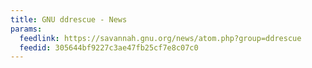 ```yaml
---
title: GNU ddrescue - News
params:
  feedlink: https://savannah.gnu.org/news/atom.php?group=ddrescue
  feedid: 305644bf9227c3ae47fb25cf7e8c07c0
---
```

